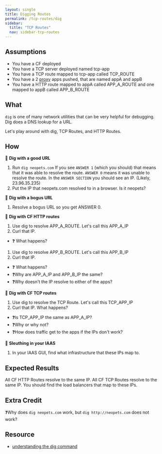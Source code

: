 ```yaml
---
layout: single
title: Digging Routes
permalink: /tcp-routes/dig
sidebar:
  title: "TCP Routes"
  nav: sidebar-tcp-routes
---
```


## Assumptions
- You have a CF deployed
- You have a TCP server deployed named tcp-app
- You have a TCP route mapped to tcp-app called TCP_ROUTE
- You have a 2
  [proxy](https://github.com/cloudfoundry/cf-networking-release/tree/develop/src/example-apps/proxy)
  apps pushed, that are named appA and appB
- You have a HTTP route mapped to appA called APP_A_ROUTE and one mapped to
  appB called APP_B_ROUTE

## What
`dig` is one of many network utilities that can be very helpful for debugging.
Dig does a DNS lookup for a URL.

Let's play around with dig, TCP Routes, and HTTP Routes.

## How

📝 **Dig with a good URL**
1. Run `dig neopets.com` If you see `ANSWER 1` (which you should) that means
   that it was able to resolve the route. `ANSWER 0` means it was unable to
   resolve the route.  In the `ANSWER SECTION` you should see an IP. (Likely,
   23.96.35.235)
1. Put the IP that neopets.com resolved to in a browser. Is it neopets?

📝 **Dig with a bogus URL**
1. Resolve a bogus URL so you get ANSWER 0.

📝 **Dig with CF HTTP routes**
1. Use dig to resolve APP_A_ROUTE. Let's call this APP_A_IP
1. Curl that IP.
* ❓ What happens?

1. Use dig to resolve APP_B_ROUTE. Let's call this APP_B_IP
1. Curl that IP.
* ❓ What happens?
* ❓Why are APP_A_IP and APP_B_IP the same?
* ❓Why doesn't the IP resolve to either of the apps?

📝 **Dig with CF TCP routes**
1. Use dig to resolve the TCP Route. Let's call this TCP_APP_IP
1. Curl that IP. What happens?
* ❓Is TCP_APP_IP the same as APP_A_IP?
* ❓Why or why not?
* ❓How does traffic get to the apps if the IPs don't work?

🤔 **Sleuthing in your IAAS**
1. In your IAAS GUI, find what infrastructure that these IPs map to.

## Expected Results
All CF HTTP Routes resolve to the same IP. All CF TCP Routes resolve to the
same IP. You should find the load balancers that map to these IPs.

## Extra Credit
❓Why does `dig neopets.com` work, but `dig http://neopets.com` does not work?

## Resource
* [understanding the dig command](https://mediatemple.net/community/products/dv/204644130/understanding-the-dig-command)
